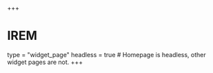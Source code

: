 +++
# IREM
type = "widget_page"
headless = true  # Homepage is headless, other widget pages are not.
+++
